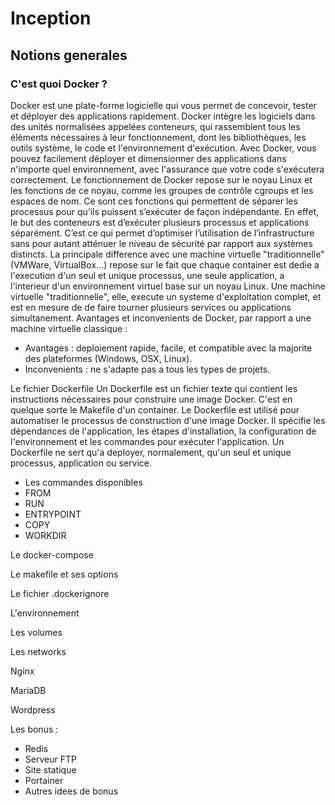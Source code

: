 # Inception

## Notions generales

### C'est quoi Docker ?
Docker est une plate-forme logicielle qui vous permet de concevoir, tester et déployer des applications rapidement. Docker intègre les logiciels dans des unités normalisées appelées conteneurs, qui rassemblent tous les éléments nécessaires à leur fonctionnement, dont les bibliothèques, les outils système, le code et l'environnement d'exécution. Avec Docker, vous pouvez facilement déployer et dimensionner des applications dans n'importe quel environnement, avec l'assurance que votre code s'exécutera correctement.
Le fonctionnement de Docker repose sur le noyau Linux et les fonctions de ce noyau, comme les groupes de contrôle cgroups et les espaces de nom. Ce sont ces fonctions qui permettent de séparer les processus pour qu’ils puissent s’exécuter de façon indépendante.
En effet, le but des conteneurs est d’exécuter plusieurs processus et applications séparément. C’est ce qui permet d’optimiser l’utilisation de l’infrastructure sans pour autant atténuer le niveau de sécurité par rapport aux systèmes distincts.
La principale difference avec une machine virtuelle "traditionnelle" (VMWare, VirtualBox...) repose sur le fait que chaque container est dedie a l'execution d'un seul et unique processus, une seule application, a l'interieur d'un environnement virtuel base sur un noyau Linux. Une machine virtuelle "traditionnelle", elle, execute un systeme d'exploitation complet, et est en mesure de de faire tourner plusieurs services ou applications simultanement.
Avantages et inconvenients de Docker, par rapport a une machine virtuelle classique :
- Avantages : deploiement rapide, facile, et compatible avec la majorite des plateformes (Windows, OSX, Linux).
- Inconvenients : ne s'adapte pas a tous les types de projets.

Le fichier Dockerfile
Un Dockerfile est un fichier texte qui contient les instructions nécessaires pour construire une image Docker. C'est en quelque sorte le Makefile d'un container.
Le Dockerfile est utilisé pour automatiser le processus de construction d'une image Docker. Il spécifie les dépendances de l'application, les étapes d'installation, la configuration de l'environnement et les commandes pour exécuter l'application.
Un Dockerfile ne sert qu'a deployer, normalement, qu'un seul et unique processus, application ou service.

- Les commandes disponibles
- FROM
- RUN
- ENTRYPOINT
- COPY
- WORKDIR

Le docker-compose

Le makefile et ses options

Le fichier .dockerignore

L'environnement

Les volumes

Les networks

Nginx

MariaDB

Wordpress

Les bonus :
- Redis
- Serveur FTP
- Site statique
- Portainer
- Autres idees de bonus
